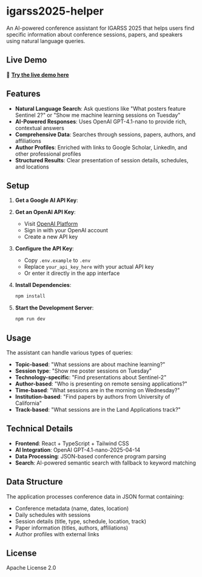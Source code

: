 # igarss2025-helper

An AI-powered conference assistant for IGARSS 2025 that helps users find specific information about conference sessions, papers, and speakers using natural language queries.

## Live Demo

🚀 **[Try the live demo here](https://igarsshelper.netlify.app/)**

## Features

- **Natural Language Search**: Ask questions like "What posters feature Sentinel 2?" or "Show me machine learning sessions on Tuesday"
- **AI-Powered Responses**: Uses OpenAI GPT-4.1-nano to provide rich, contextual answers
- **Comprehensive Data**: Searches through sessions, papers, authors, and affiliations
- **Author Profiles**: Enriched with links to Google Scholar, LinkedIn, and other professional profiles
- **Structured Results**: Clear presentation of session details, schedules, and locations

## Setup

1. **Get a Google AI API Key**:
1. **Get an OpenAI API Key**:
   - Visit [OpenAI Platform](https://platform.openai.com/api-keys)
   - Sign in with your OpenAI account
   - Create a new API key

2. **Configure the API Key**:
   - Copy `.env.example` to `.env`
   - Replace `your_api_key_here` with your actual API key
   - Or enter it directly in the app interface

3. **Install Dependencies**:
   ```bash
   npm install
   ```

4. **Start the Development Server**:
   ```bash
   npm run dev
   ```

## Usage

The assistant can handle various types of queries:

- **Topic-based**: "What sessions are about machine learning?"
- **Session type**: "Show me poster sessions on Tuesday"
- **Technology-specific**: "Find presentations about Sentinel-2"
- **Author-based**: "Who is presenting on remote sensing applications?"
- **Time-based**: "What sessions are in the morning on Wednesday?"
- **Institution-based**: "Find papers by authors from University of California"
- **Track-based**: "What sessions are in the Land Applications track?"

## Technical Details

- **Frontend**: React + TypeScript + Tailwind CSS
- **AI Integration**: OpenAI GPT-4.1-nano-2025-04-14
- **Data Processing**: JSON-based conference program parsing
- **Search**: AI-powered semantic search with fallback to keyword matching

## Data Structure

The application processes conference data in JSON format containing:
- Conference metadata (name, dates, location)
- Daily schedules with sessions
- Session details (title, type, schedule, location, track)
- Paper information (titles, authors, affiliations)
- Author profiles with external links

## License

Apache License 2.0